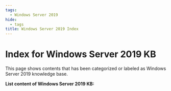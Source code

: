 ```yaml
---
tags:
  - Windows Server 2019
hide:
  - tags
title: Windows Server 2019 Index
---
```


# Index for Windows Server 2019 KB

This page shows contents that has been categorized or labeled as Windows Server 2019 knowledge base.

**List content of Windows Server 2019 KB:**